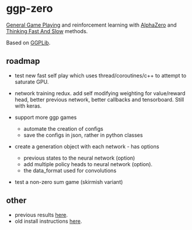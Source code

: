 ggp-zero
========

[General Game Playing](https://en.wikipedia.org/wiki/General_game_playing) and
reinforcement learning with
[AlphaZero](https://www.nature.com/articles/nature24270.epdf?author_access_token=VJXbVjaSHxFoctQQ4p2k4tRgN0jAjWel9jnR3ZoTv0PVW4gB86EEpGqTRDtpIz-2rmo8-KG06gqVobU5NSCFeHILHcVFUeMsbvwS-lxjqQGg98faovwjxeTUgZAUMnRQ)
and [Thinking Fast And Slow](https://arxiv.org/abs/1705.08439v4) methods.

Based on [GGPLib](https://github.com/ggplib/ggplib).


roadmap
-------

 * test new fast self play which uses thread/coroutines/c++ to attempt to saturate GPU.

 * network training redux.  add self modifying weighting for value/reward head, better previous
   network, better callbacks and tensorboard.  Still with keras.

 * support more ggp games

   * automate the creation of configs
   * save the configs in json, rather in python classes

 * create a generation object with each network - has options

    * previous states to the neural network (option)
    * add multiple policy heads to neural network (option).
    * the data_format used for convolutions


 * test a non-zero sum game (skirmish variant)

other
-----
* previous results [here](https://github.com/ggplib/ggp-zero/blob/dev/doc/old_results.md).
* old install instructions [here](https://github.com/ggplib/ggp-zero/blob/dev/doc/install.md).
